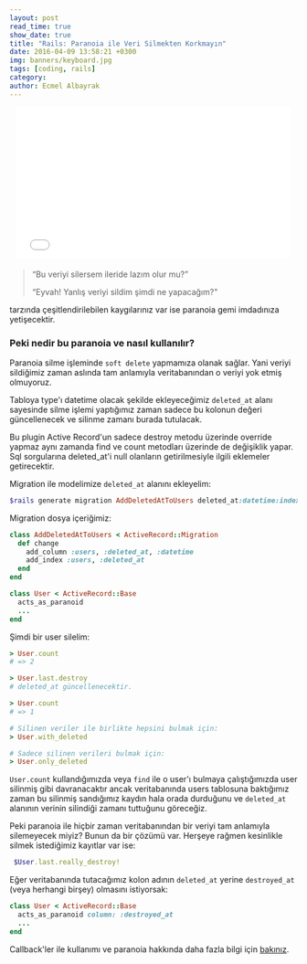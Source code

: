 ```yaml
---
layout: post
read_time: true
show_date: true
title: "Rails: Paranoia ile Veri Silmekten Korkmayın"
date: 2016-04-09 13:58:21 +0300
img: banners/keyboard.jpg
tags: [coding, rails]
category:
author: Ecmel Albayrak
---
```


<iframe src="//giphy.com/embed/bEVKYB487Lqxy" width="480" height="264" frameBorder="0" class="giphy-embed" allowFullScreen style="display: block;margin: 0 auto;margin-bottom:20px"></iframe>

> “Bu veriyi silersem ileride lazım olur mu?”
>
> “Eyvah! Yanlış veriyi sildim şimdi ne yapacağım?"

tarzında çeşitlendirilebilen kaygılarınız var ise paranoia gemi imdadınıza yetişecektir.

### Peki nedir bu paranoia ve nasıl kullanılır?

Paranoia silme işleminde `soft delete` yapmamıza olanak sağlar. Yani veriyi sildiğimiz zaman aslında tam anlamıyla veritabanından o veriyi yok etmiş olmuyoruz.

Tabloya type'ı datetime olacak şekilde ekleyeceğimiz `deleted_at` alanı sayesinde silme işlemi yaptığımız zaman sadece bu kolonun değeri güncellenecek ve silinme zamanı burada tutulacak.

Bu plugin Active Record'un sadece destroy metodu üzerinde override yapmaz aynı zamanda find ve count metodları üzerinde de değişiklik yapar. Sql sorgularına deleted_at'i null olanların getirilmesiyle ilgili eklemeler getirecektir.

Migration ile modelimize `deleted_at` alanını ekleyelim:

```ruby
$rails generate migration AddDeletedAtToUsers deleted_at:datetime:index
```

Migration dosya içeriğimiz:

```ruby
class AddDeletedAtToUsers < ActiveRecord::Migration
  def change
    add_column :users, :deleted_at, :datetime
    add_index :users, :deleted_at
  end  
end
```

```ruby
class User < ActiveRecord::Base
  acts_as_paranoid
  ...
end
```

Şimdi bir user silelim:

```ruby
> User.count
# => 2

> User.last.destroy
# deleted_at güncellenecektir.

> User.count
# => 1

# Silinen veriler ile birlikte hepsini bulmak için:
> User.with_deleted

# Sadece silinen verileri bulmak için:
> User.only_deleted
```

`User.count` kullandığımızda veya `find` ile o user'ı bulmaya çalıştığımızda user silinmiş gibi davranacaktır ancak veritabanında users tablosuna baktığımız zaman bu silinmiş sandığımız kaydın hala orada durduğunu ve `deleted_at` alanının verinin silindiği zamanı tuttuğunu göreceğiz.

Peki paranoia ile hiçbir zaman veritabanından bir veriyi tam anlamıyla silemeyecek miyiz? Bunun da bir çözümü var. Herşeye rağmen kesinlikle silmek istediğimiz kayıtlar var ise:

```ruby
 $User.last.really_destroy!
```

Eğer veritabanında tutacağımız kolon adının `deleted_at` yerine `destroyed_at` (veya herhangi birşey) olmasını istiyorsak:

```ruby
class User < ActiveRecord::Base
  acts_as_paranoid column: :destroyed_at
  ...
end
```

Callback'ler ile kullanımı ve paranoia hakkında daha fazla bilgi için [bakınız][paranoi].

[paranoi]: https://github.com/rubysherpas/paranoia
